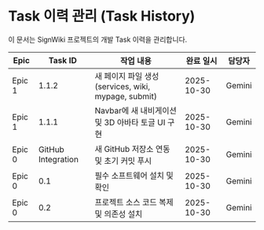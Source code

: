 # Task 이력 관리 (Task History)

이 문서는 SignWiki 프로젝트의 개발 Task 이력을 관리합니다.

| Epic | Task ID | 작업 내용 | 완료 일시 | 담당자 |
| --- | --- | --- | --- | --- |
| Epic 1 | 1.1.2 | 새 페이지 파일 생성 (services, wiki, mypage, submit) | 2025-10-30 | Gemini |
| Epic 1 | 1.1.1 | Navbar에 새 내비게이션 및 3D 아바타 토글 UI 구현 | 2025-10-30 | Gemini |
| Epic 0 | GitHub Integration | 새 GitHub 저장소 연동 및 초기 커밋 푸시 | 2025-10-30 | Gemini |
| Epic 0 | 0.1 | 필수 소프트웨어 설치 및 확인 | 2025-10-30 | Gemini |
| Epic 0 | 0.2 | 프로젝트 소스 코드 복제 및 의존성 설치 | 2025-10-30 | Gemini |
